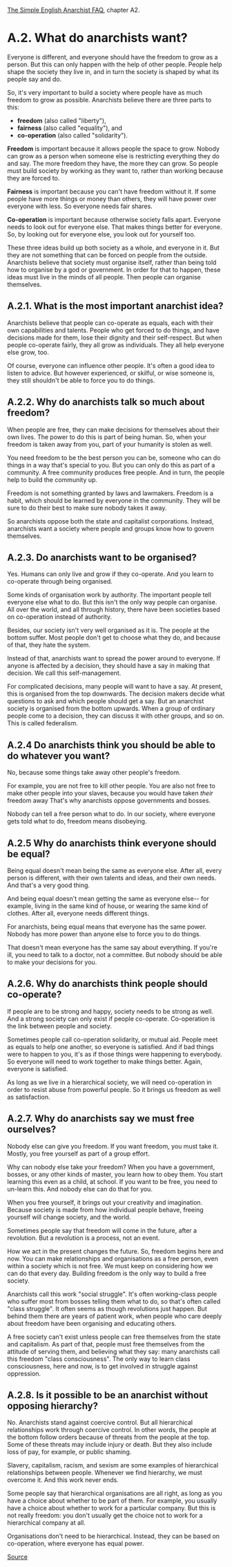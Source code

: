 [The Simple English Anarchist FAQ](.), chapter A2.

A.2. What do anarchists want?
============================

Everyone is different, and everyone should have the
freedom to grow as a person. But this can only happen
with the help of other people. People help shape
the society they live in, and in turn the society is shaped
by what its people say and do.

So, it's very important to build a society where people
have as much freedom to grow as possible. Anarchists
believe there are three parts to this:

 - **freedom** (also called "liberty"),
 - **fairness** (also called "equality"), and
 - **co-operation** (also called "solidarity").

**Freedom** is important because it allows people the space
to grow. Nobody can grow as a person when someone else
is restricting everything they do and say. The more
freedom they have, the more they can grow. So people
must build society by working as they want to,
rather than working because they are forced to.

**Fairness** is important because you can't have freedom
without it. If some people have more things or money
than others, they will have power over everyone with
less. So everyone needs fair shares.

**Co-operation** is important because otherwise
society falls apart. Everyone needs to look out for
everyone else. That makes things better for everyone.
So, by looking out for everyone else, you
look out for yourself too.

These three ideas build up both society as a whole,
and everyone in it. But they are not something that
can be forced on people from the outside.
Anarchists believe that society must organise itself,
rather than being told how to organise by a god or government.
In order for that to happen,
these ideas must live in the minds of all people.
Then people can organise themselves.

A.2.1. What is the most important anarchist idea?
------------------------------------------------

Anarchists believe that people can co-operate as equals, each with their own capabilities and talents. People who get forced to do things, and have decisions made for them, lose their dignity and their self-respect. But when people co-operate fairly, they all grow as individuals. They all help everyone else grow, too.

Of course, everyone can influence other people.
It's often a good idea to listen to advice.
But however experienced, or skilful, or
wise someone is,
they still shouldn't be able to force you to do things.

A.2.2. Why do anarchists talk so much about freedom?
----------------------------------------------------

When people are free, they can
make decisions for themselves about their own lives.
The power to do this is part of being human.
So, when your freedom is taken away from you,
part of your humanity is stolen as well.

You need freedom to be the best person you can be,
someone who can do things in a way that's special to you.
But you can only do this as part of a community.
A free community produces free people. And in turn,
the people help to build the community up.

Freedom is not something granted by laws and lawmakers.
Freedom is a habit, which should be learned by everyone
in the community.
They will be sure to do their best to make sure nobody takes it away.

So anarchists oppose both the state and capitalist corporations.
Instead, anarchists want a society where people and
groups know how to govern themselves.

A.2.3. Do anarchists want to be organised?
------------------------------------------

Yes. Humans can only live and grow if they co-operate.
And you learn to co-operate through being organised.

Some kinds of organisation work by authority.
The important people tell everyone else what to do.
But this isn't the only way people can organise.
All over the world, and all through history,
there have been societies based on co-operation instead
of authority.

Besides, our society isn't very well organised as it is.
The people at the bottom suffer. Most people don't
get to choose what they do, and because of that, they
hate the system.

Instead of that, anarchists want to spread the power
around to everyone. If anyone is affected by a decision,
they should have a say in making that decision.
We call this self-management.

For complicated decisions, many people will want to
have a say. At present, this is organised from the
top downwards. The decision makers decide what questions
to ask and which people should get a say. But an
anarchist society is organised from the bottom upwards.
When a group of ordinary people come to a decision, they
can discuss it with other groups, and so on.
This is called federalism.

A.2.4 Do anarchists think you should be able to do whatever you want?
---------------------------------------------------------------------

No, because some things take away other people's freedom.

For example, you are not free to kill other people. You are
also not free to make other people into your slaves, because
you would have taken *their* freedom away
That's why anarchists oppose governments and bosses.

Nobody can tell a free person what to do.
In our society, where everyone gets told what to do,
freedom means disobeying.

A.2.5 Why do anarchists think everyone should be equal?
-------------------------------------------------------

Being equal doesn't mean being the same as everyone else.
After all, every person is different,
with their own talents and ideas,
and their own needs.
And that's a very good thing.

And being equal doesn't mean getting the same as everyone else--
for example, living in the same kind of house, or wearing the same kind of clothes.
After all, everyone needs different things.

For anarchists, being equal means that everyone has the same power.
Nobody has more power than anyone else to force you to do things.

That doesn't mean everyone has the same say about everything.
If you're ill, you need to talk to a doctor, not a committee.
But nobody should be able to make your decisions for you.

A.2.6. Why do anarchists think people should co-operate?
--------------------------------------------------------
If people are to be strong and happy, society needs to be strong as well.
And a strong society can only exist if people co-operate.
Co-operation is the link between people and society.

Sometimes people call co-operation solidarity, or mutual aid.
People meet as equals to help one another, so everyone is satisfied.
And if bad things were to happen to you, it's as if those things were
happening to everybody. So everyone will need to work together
to make things better. Again, everyone is satisfied.

As long as we live in a hierarchical society, we will need
co-operation in order to resist abuse from powerful people.
So it brings us freedom as well as satisfaction.

A.2.7. Why do anarchists say we must free ourselves?
----------------------------------------------------

Nobody else can give you freedom. If you want freedom, you must take it.
Mostly, you free yourself as part of a group effort.

Why can nobody else take your freedom? When you have a government,
bosses, or any other kinds of master, you learn how to obey them.
You start learning this even as a child, at school.
If you want to be free, you need to un-learn this.
And nobody else can do that for you.

When you free yourself, it brings out your creativity and imagination.
Because society is made from how individual people behave,
freeing yourself will change society, and the world.

Sometimes people say that freedom will come in the future,
after a revolution. But a revolution is a process, not an event.

How we act in the present changes the future. So,
freedom begins here and now. You can make relationships and
organisations as a free person, even within a society which is not free.
We must keep on considering how we can do that every day.
Building freedom is the only way to build a free society.

Anarchists call this work "social struggle". It's often
working-class people who suffer most from bosses telling them
what to do, so that's often called "class struggle".
It often seems as though revolutions just happen. But behind them
there are years of patient work, when people who care deeply
about freedom have been organising and educating others.

A free society can't exist unless people can free
themselves from the state and capitalism. As part of that,
people must free themselves from the attitude of serving them,
and believing what they say: many anarchists call this
freedom "class consciousness". The only way to learn
class consciousness, here and now, is to get involved in struggle
against oppression.

A.2.8. Is it possible to be an anarchist without opposing hierarchy?
--------------------------------------------------------------------

No. Anarchists stand against coercive control. But all hierarchical
relationships work through coercive control. In other words, the
people at the bottom follow orders because of threats from the
people at the top. Some of these threats may include injury or
death. But they also include loss of pay, for example, or public shaming.

Slavery, capitalism, racism, and sexism are some examples of hierarchical
relationships between people. Whenever we find hierarchy, we must overcome it.
And this work never ends.

Some people say that hierarchical organisations are all right, as long as
you have a choice about whether to be part of them. For example, you
usually have a choice about whether to work for a particular company.
But this is not really freedom: you don't usually get the choice
not to work for a hierarchical company at all.

Organisations don't need to be hierarchical. Instead, they
can be based on co-operation, where everyone has equal power.

[Source](http://anarchism.pageabode.com/afaq/secA2.html)
